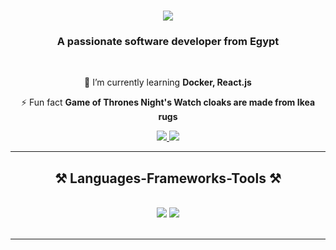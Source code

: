 
<h1 align="center">
    <img src="https://readme-typing-svg.herokuapp.com/?font=Righteous&size=35&center=true&vCenter=true&width=500&height=70&duration=4000&lines=Hi+There!+👋;+I'm+Mohammed+Mahmoud!;" />
</h1>

<h3 align="center">A passionate software developer from Egypt</h3>

<br/>

<div align="center">
 
 
 🌱 I’m currently learning **Docker, React.js**

⚡ Fun fact **Game of Thrones Night's Watch cloaks are made from Ikea rugs**

 </div>
 
<div align="center"> 
  <a href="mailto:moseleeeem12@gmail.com">
    <img src="https://img.shields.io/badge/Gmail-333333?style=for-the-badge&logo=gmail&logoColor=red" />
  </a>
  <a href="[https://www.linkedin.com/public-profile/settings?lipi=urn%3Ali%3Apage%3Ad_flagship3_profile_self_edit_contact-info%3BQHN9TAuAR%2Fy9ugDd3dhv6g%3D%3D](https://www.linkedin.com/in/mohmed-mahmoud-85419925a/?trk=public-profile-join-page)" target="_blank">
    <img src="https://img.shields.io/badge/LinkedIn-0077B5?style=for-the-badge&logo=linkedin&logoColor=white" target="_blank" />
  </a>
</div>

 <hr/>
 
<h2 align="center">⚒️ Languages-Frameworks-Tools ⚒️</h2>
<br/>
<div align="center">
    <img src="https://skillicons.dev/icons?i=react,bootstrap,html,css,vscode,github,figma,tailwind,git" />
    <img src="https://skillicons.dev/icons?i=python,javascript,typescript,c,java,mysql,c++" /><br>
</div>

<br/>
<hr/>
<br/>
